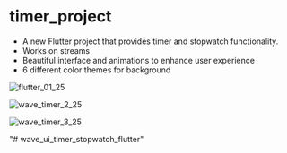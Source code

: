 # timer_project

-   A new Flutter project that provides timer and stopwatch functionality.
-   Works on streams
-   Beautiful interface and animations to enhance user experience
-   6 different color themes for background 

![flutter_01_25](https://user-images.githubusercontent.com/71624964/119334349-a5602000-bca8-11eb-9573-782a83cfb707.png)


![wave_timer_2_25](https://user-images.githubusercontent.com/71624964/119334360-a98c3d80-bca8-11eb-99f0-f414ad220c11.jpg)


![wave_timer_3_25](https://user-images.githubusercontent.com/71624964/119334377-ad1fc480-bca8-11eb-9867-4f8e6c7fa30c.jpg)


"# wave_ui_timer_stopwatch_flutter" 

